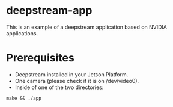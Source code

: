 # deepstream-app
This is an example of a deepstream application based on NVIDIA applications.

# Prerequisites

* Deepstream installed in your Jetson Platform.
* One camera (please check if it is on /dev/video0).
* Inside of one of the two directories: 
`````````````````````
make && ./app 
`````````````````````